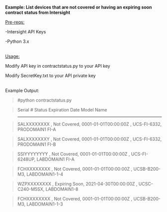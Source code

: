 <b>Example: List devices that are not covered or having an expiring soon contract status from Intersight</b>

<u>Pre-reqs:</u>

-Intersight API Keys

-Python 3.x

<br>
<u>Usage:</u>

Modify API key in contractstatus.py to your API key

Modify SecretKey.txt to your API private key

<br>
Example Output:

>#python contractstatus.py

>Serial #      Status        Expiration Date        Model         Name

>---------------------------------------------------------------------------------------

>SALXXXXXXXX , Not Covered, 0001-01-01T00:00:00Z , UCS-FI-6332, PRODOMAIN1 FI-A

>SALXXXXXXXY , Not Covered, 0001-01-01T00:00:00Z , UCS-FI-6332, PRODOMAIN1 FI-B

>SSIYYYYYYYY , Not Covered, 0001-01-01T00:00:00Z , UCS-FI-6248UP, LABDOMAIN1 FI-A

>FCHXXXXXXXX , Not Covered, 0001-01-01T00:00:00Z , UCSB-B200-M3, LABDOMAIN1-1-4

>WZPXXXXXXXX , Expiring Soon, 2021-04-30T00:00:00Z , UCSC-C240-M5SX, LABDOMAIN1-8

>FCHXXXXXXXX , Not Covered, 0001-01-01T00:00:00Z , UCSB-B200-M3, LABDOMAIN1-1-3
